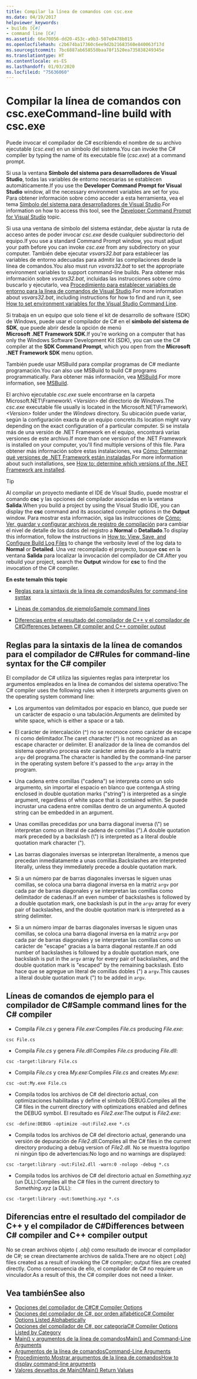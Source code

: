 ```yaml
---
title: Compilar la línea de comandos con csc.exe
ms.date: 04/19/2017
helpviewer_keywords:
- builds [C#]
- command line [C#]
ms.assetid: 66e70056-dd20-453c-a9b3-507e0478b015
ms.openlocfilehash: c2b674ba17360c6ee9d2b21683560e840063f17d
ms.sourcegitcommit: 7bc6887ab658550baa78f1520ea735838249345e
ms.translationtype: HT
ms.contentlocale: es-ES
ms.lasthandoff: 01/03/2020
ms.locfileid: "75636060"
---
```

# <a name="command-line-build-with-cscexe"></a><span data-ttu-id="78aef-102">Compilar la línea de comandos con csc.exe</span><span class="sxs-lookup"><span data-stu-id="78aef-102">Command-line build with csc.exe</span></span>

<span data-ttu-id="78aef-103">Puede invocar el compilador de C# escribiendo el nombre de su archivo ejecutable (*csc.exe*) en un símbolo del sistema.</span><span class="sxs-lookup"><span data-stu-id="78aef-103">You can invoke the C# compiler by typing the name of its executable file (*csc.exe*) at a command prompt.</span></span>

<span data-ttu-id="78aef-104">Si usa la ventana **Símbolo del sistema para desarrolladores de Visual Studio**, todas las variables de entorno necesarias se establecen automáticamente.</span><span class="sxs-lookup"><span data-stu-id="78aef-104">If you use the **Developer Command Prompt for Visual Studio** window, all the necessary environment variables are set for you.</span></span> <span data-ttu-id="78aef-105">Para obtener información sobre cómo acceder a esta herramienta, vea el tema [Símbolo del sistema para desarrolladores de Visual Studio](../../../framework/tools/developer-command-prompt-for-vs.md).</span><span class="sxs-lookup"><span data-stu-id="78aef-105">For information on how to access this tool, see the [Developer Command Prompt for Visual Studio](../../../framework/tools/developer-command-prompt-for-vs.md) topic.</span></span>

<span data-ttu-id="78aef-106">Si usa una ventana de símbolo del sistema estándar, debe ajustar la ruta de acceso antes de poder invocar *csc.exe* desde cualquier subdirectorio del equipo.</span><span class="sxs-lookup"><span data-stu-id="78aef-106">If you use a standard Command Prompt window, you must adjust your path before you can invoke *csc.exe* from any subdirectory on your computer.</span></span> <span data-ttu-id="78aef-107">También debe ejecutar *vsvars32.bat* para establecer las variables de entorno adecuadas para admitir las compilaciones desde la línea de comandos.</span><span class="sxs-lookup"><span data-stu-id="78aef-107">You also must run *vsvars32.bat* to set the appropriate environment variables to support command-line builds.</span></span> <span data-ttu-id="78aef-108">Para obtener más información sobre *vsvars32.bat*, incluidas las instrucciones sobre cómo buscarlo y ejecutarlo, vea [Procedimiento para establecer variables de entorno para la línea de comandos de Visual Studio](./how-to-set-environment-variables-for-the-visual-studio-command-line.md).</span><span class="sxs-lookup"><span data-stu-id="78aef-108">For more information about *vsvars32.bat*, including instructions for how to find and run it, see [How to set environment variables for the Visual Studio Command Line](./how-to-set-environment-variables-for-the-visual-studio-command-line.md).</span></span>

<span data-ttu-id="78aef-109">Si trabaja en un equipo que solo tiene el kit de desarrollo de software (SDK) de Windows, puede usar el compilador de C# en el **símbolo del sistema de SDK**, que puede abrir desde la opción de menú **Microsoft .NET Framework SDK**.</span><span class="sxs-lookup"><span data-stu-id="78aef-109">If you're working on a computer that has only the Windows Software Development Kit (SDK), you can use the C# compiler at the **SDK Command Prompt**, which you open from the **Microsoft .NET Framework SDK** menu option.</span></span>

<span data-ttu-id="78aef-110">También puede usar MSBuild para compilar programas de C# mediante programación.</span><span class="sxs-lookup"><span data-stu-id="78aef-110">You can also use MSBuild to build C# programs programmatically.</span></span> <span data-ttu-id="78aef-111">Para obtener más información, vea [MSBuild](/visualstudio/msbuild/msbuild).</span><span class="sxs-lookup"><span data-stu-id="78aef-111">For more information, see [MSBuild](/visualstudio/msbuild/msbuild).</span></span>

<span data-ttu-id="78aef-112">El archivo ejecutable *csc.exe* suele encontrarse en la carpeta Microsoft.NET\Framework\\ *\<Versión>* del directorio de *Windows*.</span><span class="sxs-lookup"><span data-stu-id="78aef-112">The *csc.exe* executable file usually is located in the Microsoft.NET\Framework\\*\<Version>* folder under the *Windows* directory.</span></span> <span data-ttu-id="78aef-113">Su ubicación puede variar, según la configuración exacta de un equipo concreto.</span><span class="sxs-lookup"><span data-stu-id="78aef-113">Its location might vary depending on the exact configuration of a particular computer.</span></span> <span data-ttu-id="78aef-114">Si se instala más de una versión de .NET Framework en el equipo, encontrará varias versiones de este archivo.</span><span class="sxs-lookup"><span data-stu-id="78aef-114">If more than one version of the .NET Framework is installed on your computer, you'll find multiple versions of this file.</span></span> <span data-ttu-id="78aef-115">Para obtener más información sobre estas instalaciones, vea [Cómo: Determinar qué versiones de .NET Framework están instaladas](../../../framework/migration-guide/how-to-determine-which-versions-are-installed.md).</span><span class="sxs-lookup"><span data-stu-id="78aef-115">For more information about such installations, see [How to: determine which versions of the .NET Framework are installed](../../../framework/migration-guide/how-to-determine-which-versions-are-installed.md).</span></span>

> [!TIP]
> <span data-ttu-id="78aef-116">Al compilar un proyecto mediante el IDE de Visual Studio, puede mostrar el comando **csc** y las opciones del compilador asociadas en la ventana **Salida**.</span><span class="sxs-lookup"><span data-stu-id="78aef-116">When you build a project by using the Visual Studio IDE, you can display the **csc** command and its associated compiler options in the **Output** window.</span></span> <span data-ttu-id="78aef-117">Para mostrar esta información, siga las instrucciones de [Cómo: Ver, guardar y configurar archivos de registro de compilación](/visualstudio/ide/how-to-view-save-and-configure-build-log-files#to-change-the-amount-of-information-included-in-the-build-log) para cambiar el nivel de detalle de los datos del registro a **Normal** o **Detallado**.</span><span class="sxs-lookup"><span data-stu-id="78aef-117">To display this information, follow the instructions in [How to: View, Save, and Configure Build Log Files](/visualstudio/ide/how-to-view-save-and-configure-build-log-files#to-change-the-amount-of-information-included-in-the-build-log) to change the verbosity level of the log data to **Normal** or **Detailed**.</span></span> <span data-ttu-id="78aef-118">Una vez recompilado el proyecto, busque **csc** en la ventana **Salida** para localizar la invocación del compilador de C#.</span><span class="sxs-lookup"><span data-stu-id="78aef-118">After you rebuild your project, search the **Output** window for **csc** to find the invocation of the C# compiler.</span></span>

 <span data-ttu-id="78aef-119">**En este tema**</span><span class="sxs-lookup"><span data-stu-id="78aef-119">**In this topic**</span></span>

- [<span data-ttu-id="78aef-120">Reglas para la sintaxis de la línea de comandos</span><span class="sxs-lookup"><span data-stu-id="78aef-120">Rules for command-line syntax</span></span>](#rules-for-command-line-syntax-for-the-c-compiler)

- [<span data-ttu-id="78aef-121">Líneas de comandos de ejemplo</span><span class="sxs-lookup"><span data-stu-id="78aef-121">Sample command lines</span></span>](#sample-command-lines-for-the-c-compiler)

- [<span data-ttu-id="78aef-122">Diferencias entre el resultado del compilador de C++ y el compilador de C#</span><span class="sxs-lookup"><span data-stu-id="78aef-122">Differences between C# compiler and C++ compiler output</span></span>](#differences-between-c-compiler-and-c-compiler-output)

## <a name="rules-for-command-line-syntax-for-the-c-compiler"></a><span data-ttu-id="78aef-123">Reglas para la sintaxis de la línea de comandos para el compilador de C#</span><span class="sxs-lookup"><span data-stu-id="78aef-123">Rules for command-line syntax for the C# compiler</span></span>

<span data-ttu-id="78aef-124">El compilador de C# utiliza las siguientes reglas para interpretar los argumentos empleados en la línea de comandos del sistema operativo:</span><span class="sxs-lookup"><span data-stu-id="78aef-124">The C# compiler uses the following rules when it interprets arguments given on the operating system command line:</span></span>

- <span data-ttu-id="78aef-125">Los argumentos van delimitados por espacio en blanco, que puede ser un carácter de espacio o una tabulación.</span><span class="sxs-lookup"><span data-stu-id="78aef-125">Arguments are delimited by white space, which is either a space or a tab.</span></span>

- <span data-ttu-id="78aef-126">El carácter de intercalación (^) no se reconoce como carácter de escape ni como delimitador.</span><span class="sxs-lookup"><span data-stu-id="78aef-126">The caret character (^) is not recognized as an escape character or delimiter.</span></span> <span data-ttu-id="78aef-127">El analizador de la línea de comandos del sistema operativo procesa este carácter antes de pasarlo a la matriz `argv` del programa.</span><span class="sxs-lookup"><span data-stu-id="78aef-127">The character is handled by the command-line parser in the operating system before it's passed to the `argv` array in the program.</span></span>

- <span data-ttu-id="78aef-128">Una cadena entre comillas ("cadena") se interpreta como un solo argumento, sin importar el espacio en blanco que contenga.</span><span class="sxs-lookup"><span data-stu-id="78aef-128">A string enclosed in double quotation marks ("string") is interpreted as a single argument, regardless of white space that is contained within.</span></span> <span data-ttu-id="78aef-129">Se puede incrustar una cadena entre comillas dentro de un argumento.</span><span class="sxs-lookup"><span data-stu-id="78aef-129">A quoted string can be embedded in an argument.</span></span>

- <span data-ttu-id="78aef-130">Unas comillas precedidas por una barra diagonal inversa (\\") se interpretan como un literal de cadena de comillas (").</span><span class="sxs-lookup"><span data-stu-id="78aef-130">A double quotation mark preceded by a backslash (\\") is interpreted as a literal double quotation mark character (").</span></span>

- <span data-ttu-id="78aef-131">Las barras diagonales inversas se interpretan literalmente, a menos que precedan inmediatamente a unas comillas.</span><span class="sxs-lookup"><span data-stu-id="78aef-131">Backslashes are interpreted literally, unless they immediately precede a double quotation mark.</span></span>

- <span data-ttu-id="78aef-132">Si a un número par de barras diagonales inversas le siguen unas comillas, se coloca una barra diagonal inversa en la matriz `argv` por cada par de barras diagonales y se interpretan las comillas como delimitador de cadenas.</span><span class="sxs-lookup"><span data-stu-id="78aef-132">If an even number of backslashes is followed by a double quotation mark, one backslash is put in the `argv` array for every pair of backslashes, and the double quotation mark is interpreted as a string delimiter.</span></span>

- <span data-ttu-id="78aef-133">Si a un número impar de barras diagonales inversas le siguen unas comillas, se coloca una barra diagonal inversa en la matriz `argv` por cada par de barras diagonales y se interpretan las comillas como un carácter de "escape" gracias a la barra diagonal restante.</span><span class="sxs-lookup"><span data-stu-id="78aef-133">If an odd number of backslashes is followed by a double quotation mark, one backslash is put in the `argv` array for every pair of backslashes, and the double quotation mark is "escaped" by the remaining backslash.</span></span> <span data-ttu-id="78aef-134">Esto hace que se agregue un literal de comillas dobles (") a `argv`.</span><span class="sxs-lookup"><span data-stu-id="78aef-134">This causes a literal double quotation mark (") to be added in `argv`.</span></span>

## <a name="sample-command-lines-for-the-c-compiler"></a><span data-ttu-id="78aef-135">Líneas de comandos de ejemplo para el compilador de C#</span><span class="sxs-lookup"><span data-stu-id="78aef-135">Sample command lines for the C# compiler</span></span>

- <span data-ttu-id="78aef-136">Compila *File.cs* y genera *File.exe*:</span><span class="sxs-lookup"><span data-stu-id="78aef-136">Compiles *File.cs* producing *File.exe*:</span></span>

```console
csc File.cs
```

- <span data-ttu-id="78aef-137">Compila *File.cs* y genera *File.dll*:</span><span class="sxs-lookup"><span data-stu-id="78aef-137">Compiles *File.cs* producing *File.dll*:</span></span>

```console
csc -target:library File.cs
```

- <span data-ttu-id="78aef-138">Compila *File.cs* y crea *My.exe*:</span><span class="sxs-lookup"><span data-stu-id="78aef-138">Compiles *File.cs* and creates *My.exe*:</span></span>

```console
csc -out:My.exe File.cs
```

- <span data-ttu-id="78aef-139">Compila todos los archivos de C# del directorio actual, con optimizaciones habilitadas y define el símbolo DEBUG.</span><span class="sxs-lookup"><span data-stu-id="78aef-139">Compiles all the C# files in the current directory with optimizations enabled and defines the DEBUG symbol.</span></span> <span data-ttu-id="78aef-140">El resultado es *File2.exe*:</span><span class="sxs-lookup"><span data-stu-id="78aef-140">The output is *File2.exe*:</span></span>

```console
csc -define:DEBUG -optimize -out:File2.exe *.cs
```

- <span data-ttu-id="78aef-141">Compila todos los archivos de C# del directorio actual, generando una versión de depuración de *File2.dll*.</span><span class="sxs-lookup"><span data-stu-id="78aef-141">Compiles all the C# files in the current directory producing a debug version of *File2.dll*.</span></span> <span data-ttu-id="78aef-142">No se muestra logotipo ni ningún tipo de advertencias:</span><span class="sxs-lookup"><span data-stu-id="78aef-142">No logo and no warnings are displayed:</span></span>

```console
csc -target:library -out:File2.dll -warn:0 -nologo -debug *.cs
```

- <span data-ttu-id="78aef-143">Compila todos los archivos de C# del directorio actual en *Something.xyz* (un DLL):</span><span class="sxs-lookup"><span data-stu-id="78aef-143">Compiles all the C# files in the current directory to *Something.xyz* (a DLL):</span></span>

```console
csc -target:library -out:Something.xyz *.cs
```

## <a name="differences-between-c-compiler-and-c-compiler-output"></a><span data-ttu-id="78aef-144">Diferencias entre el resultado del compilador de C++ y el compilador de C#</span><span class="sxs-lookup"><span data-stu-id="78aef-144">Differences between C# compiler and C++ compiler output</span></span>
<span data-ttu-id="78aef-145">No se crean archivos objeto ( *.obj*) como resultado de invocar el compilador de C#; se crean directamente archivos de salida.</span><span class="sxs-lookup"><span data-stu-id="78aef-145">There are no object (*.obj*) files created as a result of invoking the C# compiler; output files are created directly.</span></span> <span data-ttu-id="78aef-146">Como consecuencia de ello, el compilador de C# no requiere un vinculador.</span><span class="sxs-lookup"><span data-stu-id="78aef-146">As a result of this, the C# compiler does not need a linker.</span></span>

## <a name="see-also"></a><span data-ttu-id="78aef-147">Vea también</span><span class="sxs-lookup"><span data-stu-id="78aef-147">See also</span></span>

- [<span data-ttu-id="78aef-148">Opciones del compilador de C#</span><span class="sxs-lookup"><span data-stu-id="78aef-148">C# Compiler Options</span></span>](./index.md)
- [<span data-ttu-id="78aef-149">Opciones del compilador de C#, por orden alfabético</span><span class="sxs-lookup"><span data-stu-id="78aef-149">C# Compiler Options Listed Alphabetically</span></span>](./listed-alphabetically.md)
- [<span data-ttu-id="78aef-150">Opciones del compilador de C#, por categoría</span><span class="sxs-lookup"><span data-stu-id="78aef-150">C# Compiler Options Listed by Category</span></span>](./listed-by-category.md)
- [<span data-ttu-id="78aef-151">Main() y argumentos de la línea de comandos</span><span class="sxs-lookup"><span data-stu-id="78aef-151">Main() and Command-Line Arguments</span></span>](../../programming-guide/main-and-command-args/index.md)
- [<span data-ttu-id="78aef-152">Argumentos de la línea de comandos</span><span class="sxs-lookup"><span data-stu-id="78aef-152">Command-Line Arguments</span></span>](../../programming-guide/main-and-command-args/command-line-arguments.md)
- [<span data-ttu-id="78aef-153">Procedimiento Mostrar argumentos de la línea de comandos</span><span class="sxs-lookup"><span data-stu-id="78aef-153">How to display command-line arguments</span></span>](../../programming-guide/main-and-command-args/how-to-display-command-line-arguments.md)
- [<span data-ttu-id="78aef-154">Valores devueltos de Main()</span><span class="sxs-lookup"><span data-stu-id="78aef-154">Main() Return Values</span></span>](../../programming-guide/main-and-command-args/main-return-values.md)

